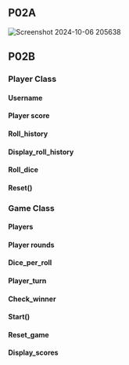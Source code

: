## P02A
![Screenshot 2024-10-06 205638](https://github.com/user-attachments/assets/ddb0b5b6-5f6b-43a9-9a6c-2947effc77ef)

## P02B

### Player Class
#### Username
#### Player score 
#### Roll_history 
#### Display_roll_history
#### Roll_dice
#### Reset()

### Game Class
#### Players
#### Player rounds
#### Dice_per_roll 
#### Player_turn
#### Check_winner 
#### Start()
#### Reset_game
#### Display_scores 


